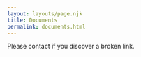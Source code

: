 ```yaml
---
layout: layouts/page.njk
title: Documents
permalink: documents.html
---
```

Please contact if you discover a broken link.